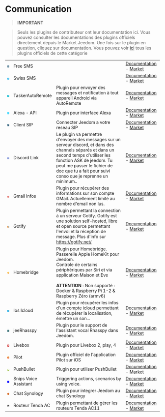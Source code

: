 
# Communication


>**IMPORTANT**

>Seuls les plugins de contributeur ont leur documentation ici. Vous pouvez consulter les documentations des plugins officiels directement depuis le Market Jeedom. Une fois sur le plugin en question, cliquez sur documentation.
>Vous pouvez voir [ici](https://market.jeedom.com/index.php?v=d&p=market&type=plugin&categorie=communication) tous les plugins officiels de cette catégorie

| | | | |
|--- | --- | --- | ---|
|<img src="FreeSms/FreeSms_icon.png" class="pluginLogo" width="100" />|Free SMS||[Documentation](https://mika-nt28.github.io/Documentations/FreeSms/#language#/) - [Market](https://market.jeedom.com/index.php?v=d&p=market_display&id=130)|
|<img src="Swissms/Swissms_icon.png" class="pluginLogo" width="100" />|Swiss SMS||[Documentation](https://zyg0m4t1k.github.io/Swissms/#language#/) - [Market](https://market.jeedom.com/index.php?v=d&p=market_display&id=2302)|
|<img src="TaskerAutoRemote/TaskerAutoRemote_icon.png" class="pluginLogo" width="100" />|TaskerAutoRemote|Plugin pour envoyer des messages et notification à tout appareil Android via AutoRemote|[Documentation](https://agp42.github.io/Jeedom-TaskerAutoremote/#language#) - [Market](https://market.jeedom.com/index.php?v=d&p=market_display&id=3795)|
|<img src="alexaapi/alexaapi_icon.png" class="pluginLogo" width="100" />|Alexa - API|Plugin pour interface Alexa|[Documentation](http://sigalou-domotique.fr/plugin-jeedom-alexa-api/66-alexa-api-documentation) - [Market](https://market.jeedom.com/index.php?v=d&p=market_display&id=3614)|
|<img src="clientSIP/clientSIP_icon.png" class="pluginLogo" width="100" />|Client SIP|Connecter Jeedom a votre reseau SIP|[Documentation](https://mika-nt28.github.io/Documentations/clientSIP/#language#/) - [Market](https://market.jeedom.com/index.php?v=d&p=market_display&id=3038)|
|<img src="discordlink/discordlink_icon.png" class="pluginLogo" width="100" />|Discord Link|Le plugin va permettre d'envoyer des messages sur un serveur discord, et dans des channels séparés et dans un second temps d'utiliser les fonction ASK de jeedom. Tu peut me passer le fichier de doc que tu a fait pour suivi conso que je reprenne un minimum..|[Documentation](https://trmaud.github.io/Docs/discordlink/fr_FR/) - [Market](https://market.jeedom.com/index.php?v=d&p=market_display&id=3938)|
|<img src="gmailinfo/gmailinfo_icon.png" class="pluginLogo" width="100" />|Gmail Infos|Plugin pour récupérer des informations sur son compte GMail. Actuellement limité au nombre d'email non lus.|[Documentation]() - [Market](https://market.jeedom.com/index.php?v=d&p=market_display&id=258)|
|<img src="gotify/gotify_icon.png" class="pluginLogo" width="100" />|Gotify|Plugin permettant la connection à un serveur Gotify. Gotify est une solution self-hosted, libre et open source permettant l'envoi et la réception de message. Plus d'info sur https://gotify.net/|[Documentation](https://mips2648.github.io/jeedom-plugins-docs/gotify/#language#/) - [Market](https://market.jeedom.com/index.php?v=d&p=market_display&id=3774)|
|<img src="homebridge/homebridge_icon.png" class="pluginLogo" width="100" />|Homebridge|Plugin pour Homebridge.<br/>Passerelle Apple HomeKit pour Jeedom.<br/>Controle de certains périphériques par Siri et via application Maison et Eve<br/><br/><b>ATTENTION</b> : Non supporté : Docker & Raspberry Pi 1-2 & Raspberry Zéro (armv6)|[Documentation](https://nebzhb.github.io/jeedom_docs/plugins/homebridge/#language#/) - [Market](https://market.jeedom.com/index.php?v=d&p=market_display&id=2983)|
|<img src="ioscloud/ioscloud_icon.png" class="pluginLogo" width="100" />|Ios Icloud|Plugin pour récupérer les infos d'un compte icloud permettant de récupérer la localisation, émettre un son...|[Documentation](https://zyg0m4t1k.github.io/ioscloud/#language#/) - [Market](https://market.jeedom.com/index.php?v=d&p=market_display&id=3131)|
|<img src="jeerhasspy/jeerhasspy_icon.png" class="pluginLogo" width="100" />|jeeRhasspy|Plugin pour le support de l'assistant vocal Rhasspy dans Jeedom.|[Documentation](https://kiboost.github.io/jeedom_docs/plugins/jeerhasspy/fr_FR/) - [Market](https://market.jeedom.com/index.php?v=d&p=market_display&id=3869)|
|<img src="livebox/livebox_icon.png" class="pluginLogo" width="100" />|Livebox|Plugin pour Livebox 2, play, 4|[Documentation](https://jmvedrine.github.io/plugin-livebox/#language#/) - [Market](https://market.jeedom.com/index.php?v=d&p=market_display&id=1076)|
|<img src="pilot/pilot_icon.png" class="pluginLogo" width="100" />|Pilot|Plugin officiel de l'application Pilot sur iOS|[Documentation](https://patrickferreira.github.io/PilotJeedom/#language#/) - [Market](https://market.jeedom.com/index.php?v=d&p=market_display&id=3220)|
|<img src="pushbullet/pushbullet_icon.png" class="pluginLogo" width="100" />|PushBullet|Plugin pour utiliser PushBullet|[Documentation]() - [Market](https://market.jeedom.com/index.php?v=d&p=market_display&id=251)|
|<img src="snips/snips_icon.png" class="pluginLogo" width="100" />|Snips Voice Assistant|Triggering actions, scenarios by using voice. |[Documentation](https://docs.snips.ai/guides/raspberrypi/jeedom/fr) - [Market](https://market.jeedom.com/index.php?v=d&p=market_display&id=3419)|
|<img src="synologychat/synologychat_icon.png" class="pluginLogo" width="100" />|Chat Synology|Plugin pour integrer Jeedom au chat Synology|[Documentation](https://jeedom.github.io/plugin-synologychat/#language#/) - [Market](https://market.jeedom.com/index.php?v=d&p=market_display&id=2916)|
|<img src="tendaac/tendaac_icon.png" class="pluginLogo" width="100" />|Routeur Tenda AC|Plugin permettant de gérer les routeurs Tenda AC11|[Documentation](https://flobul.github.io/TendaAC/#language#/) - [Market](https://market.jeedom.com/index.php?v=d&p=market_display&id=3934)|
